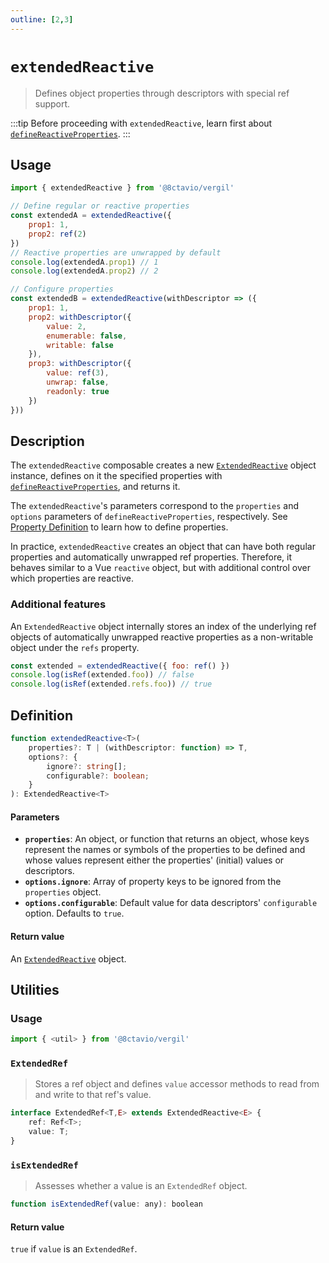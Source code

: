 ```yaml
---
outline: [2,3]
---
```


# `extendedReactive`

> Defines object properties through descriptors with special ref support.

:::tip
Before proceeding with `extendedReactive`, learn first about [`defineReactiveProperties`](/composables/defineReactiveProperties).
:::


## Usage

```js
import { extendedReactive } from '@8ctavio/vergil'

// Define regular or reactive properties
const extendedA = extendedReactive({
    prop1: 1,
    prop2: ref(2)
})
// Reactive properties are unwrapped by default
console.log(extendedA.prop1) // 1
console.log(extendedA.prop2) // 2

// Configure properties
const extendedB = extendedReactive(withDescriptor => ({
    prop1: 1,
    prop2: withDescriptor({
        value: 2,
        enumerable: false,
        writable: false
    }),
    prop3: withDescriptor({
        value: ref(3),
        unwrap: false,
        readonly: true
    })
}))
```

## Description

The `extendedReactive` composable creates a new [`ExtendedReactive`](/utilities/classes#extendedreactive) object instance, defines on it the specified properties with [`defineReactiveProperties`](/composables/defineReactiveProperties), and returns it.

The `extendedReactive`'s parameters correspond to the `properties` and `options` parameters of `defineReactiveProperties`, respectively. See [Property Definition](/composables/defineReactiveProperties#property-definition) to learn how to define properties.

In practice, `extendedReactive` creates an object that can have both regular properties and automatically unwrapped ref properties. Therefore, it behaves similar to a Vue `reactive` object, but with additional control over which properties are reactive.

### Additional features

An `ExtendedReactive` object internally stores an index of the underlying ref objects of automatically unwrapped reactive properties as a non-writable object under the `refs` property.

```js
const extended = extendedReactive({ foo: ref() })
console.log(isRef(extended.foo)) // false
console.log(isRef(extended.refs.foo)) // true
```

## Definition

```ts
function extendedReactive<T>(
    properties?: T | (withDescriptor: function) => T,
    options?: {
        ignore?: string[];
        configurable?: boolean;
    }
): ExtendedReactive<T>
```

#### Parameters

- **`properties`**: An object, or function that returns an object, whose keys represent the names or symbols of the properties to be defined and whose values represent either the properties' (initial) values or descriptors.
- **`options.ignore`**: Array of property keys to be ignored from the `properties` object.
- **`options.configurable`**: Default value for data descriptors' `configurable` option. Defaults to `true`.

#### Return value

An [`ExtendedReactive`](/utilities/classes#extendedreactive) object.

## Utilities

### Usage

```js
import { <util> } from '@8ctavio/vergil'
```

### `ExtendedRef`

> Stores a ref object and defines `value` accessor methods to read from and write to that ref's value.

```ts
interface ExtendedRef<T,E> extends ExtendedReactive<E> {
    ref: Ref<T>;
    value: T;
}
```

### `isExtendedRef`

> Assesses whether a value is an `ExtendedRef` object.

```js
function isExtendedRef(value: any): boolean
```

#### Return value

`true` if `value` is an `ExtendedRef`.